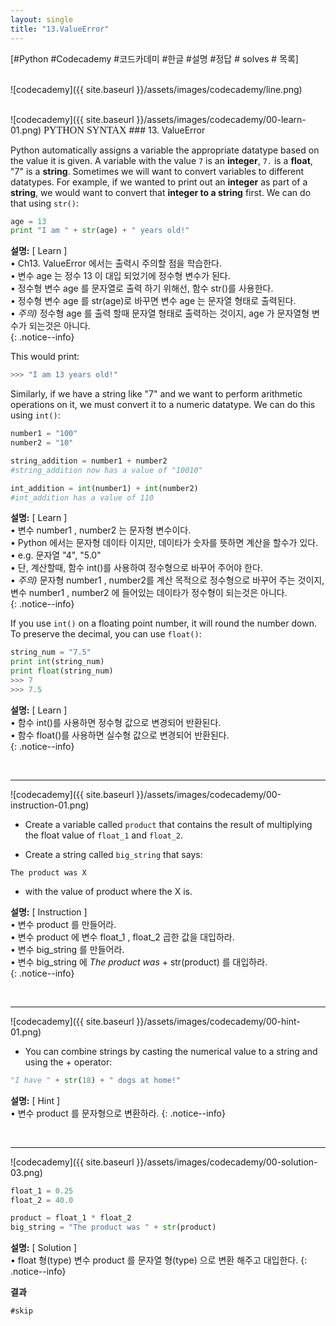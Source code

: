 ```yaml
---
layout: single
title: "13.ValueError"
---
```

[#Python #Codecademy #코드카데미 #한글 #설명 #정답 # solves # 목록]     
<br>

![codecademy]({{ site.baseurl }}/assets/images/codecademy/line.png)   


<br>
![codecademy]({{ site.baseurl }}/assets/images/codecademy/00-learn-01.png)    
<font size="3"  face="돋움">PYTHON SYNTAX</font> 
### 13. ValueError    

Python automatically assigns a variable the appropriate datatype based on the value it is given. A variable with the value `7` is an **integer**, `7.` is a **float**, "7" is a **string**. Sometimes we will want to convert variables to different datatypes. For example, if we wanted to print out an **integer** as part of a **string**, we would want to convert that **integer to a string** first. We can do that using `str()`:

```python
age = 13
print "I am " + str(age) + " years old!"
```
**설명:** [ Learn ]       
• Ch13. ValueError 에서는 출력시 주의할 점을 학습한다.     
• 변수 age 는 정수 13 이 대입 되었기에 정수형 변수가 된다.     
• 정수형 변수 age 를 문자열로 출력 하기 위해선, 함수 str()를 사용한다.    
• 정수형 변수 age 를 str(age)로 바꾸면 변수 age 는 문자열 형태로 출력된다.    
• *주의)* 정수형 age 를 출력 할때 문자열 형태로 출력하는 것이지, age 가 문자열형 변수가 되는것은 아니다.  
{: .notice--info}

This would print:
``` python
>>> "I am 13 years old!"
```
Similarly, if we have a string like "7" and we want to perform arithmetic operations on it, we must convert it to a numeric datatype. We can do this using `int()`:

```python
number1 = "100"
number2 = "10"

string_addition = number1 + number2 
#string_addition now has a value of "10010"

int_addition = int(number1) + int(number2)
#int_addition has a value of 110
```
**설명:** [ Learn ]     
• 변수 number1 , number2 는 문자형 변수이다.     
• Python 에서는 문자형 데이타 이지만, 데이타가 숫자를 뜻하면 계산을 할수가 있다.     
• e.g. 문자열 "4", "5.0"    
• 단, 계산할때, 함수 int()를 사용하여 정수형으로 바꾸어 주어야 한다.     
• *주의)* 문자형 number1 , number2를 계산 목적으로 정수형으로 바꾸어 주는 것이지,변수 number1 , number2 에 들어있는 데이타가 정수형이 되는것은 아니다.  
{: .notice--info}

If you use `int()` on a floating point number, it will round the number down. To preserve the decimal, you can use `float()`:

```python
string_num = "7.5"
print int(string_num)
print float(string_num)
>>> 7
>>> 7.5
```

**설명:** [ Learn ]    
• 함수 int()를 사용하면 정수형 값으로 변경되어 반환된다.    
• 함수 float()를 사용하면 실수형 값으로 변경되어 반환된다.  
{: .notice--info}


<br>
<hr/>


![codecademy]({{ site.baseurl }}/assets/images/codecademy/00-instruction-01.png)    

* Create a variable called `product` that contains the result of multiplying the float value of `float_1` and `float_2`.

* Create a string called `big_string` that says:

```
The product was X
```
* with the value of product where the X is.

**설명:** [ Instruction ]     
• 변수 product 를 만들어라.    
• 변수 product 에 변수 float_1 , float_2 곱한 값을 대입하라.  
• 변수 big_string 를 만들어라.    
• 변수 big_string 에 *The product was* + str(product) 를 대입하라.   
{: .notice--info}

<p style="page-break-before: always;"></p>     
<br>
<hr/>


![codecademy]({{ site.baseurl }}/assets/images/codecademy/00-hint-01.png)    
* You can combine strings by casting the numerical value to a string and using the + operator:

```python
"I have " + str(18) + " dogs at home!"
```

**설명:** [ Hint ]    
• 변수 product 를 문자형으로 변환하라. 
{: .notice--info}


<br>
<hr/>

![codecademy]({{ site.baseurl }}/assets/images/codecademy/00-solution-03.png)    


```python
float_1 = 0.25
float_2 = 40.0

product = float_1 * float_2
big_string = "The product was " + str(product)
```

**설명:** [ Solution ]     
• float 형(type) 변수 product 를 문자열 형(type) 으로 변환 해주고 대입한다. 
{: .notice--info}



**결과**     
```
#skip 
```   

<br>
<br>    
<br>    
<p style="page-break-before: always;"></p>     
<br>

